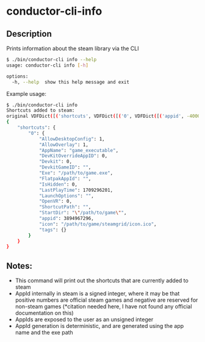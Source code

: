 # conductor-cli-info

## Description

Prints information about the steam library via the CLI

```bash
$ ./bin/conductor-cli info --help
usage: conductor-cli info [-h]

options:
  -h, --help  show this help message and exit
```

Example usage:

```bash
$ ./bin/conductor-cli info         
Shortcuts added to steam:
original VDFDict([('shortcuts', VDFDict([('0', VDFDict([('appid', -400000000), ('AppName', 'game_executable'), ('Exe', '/path/to/game.exe'), ('StartDir', '"/path/to/game"'), ('icon', '/path/to/game/steamgrid/icon.ico'), ('ShortcutPath', ''), ('LaunchOptions', ''), ('IsHidden', 0), ('AllowDesktopConfig', 1), ('AllowOverlay', 1), ('OpenVR', 0), ('Devkit', 0), ('DevkitGameID', ''), ('DevKitOverrideAppID', 0), ('LastPlayTime', 1709296201), ('FlatpakAppId', ''), ('tags', VDFDict([]))]))]))])
{
    "shortcuts": {
        "0": {
            "AllowDesktopConfig": 1,
            "AllowOverlay": 1,
            "AppName": "game_executable",
            "DevKitOverrideAppID": 0,
            "Devkit": 0,
            "DevkitGameID": "",
            "Exe": "/path/to/game.exe",
            "FlatpakAppId": "",
            "IsHidden": 0,
            "LastPlayTime": 1709296201,
            "LaunchOptions": "",
            "OpenVR": 0,
            "ShortcutPath": "",
            "StartDir": "\"/path/to/game\"",
            "appid": 3894967296,
            "icon": "/path/to/game/steamgrid/icon.ico",
            "tags": {}
        }
    }
}
```

## Notes:
- This command will print out the shortcuts that are currently added to steam
- AppId internally in steam is a signed integer, where it may be that positive numbers are official steam games and negative are reserved for non-steam games
(*citation needed here, I have not found any official documentation on this)
- AppIds are exposed to the user as an unsigned integer
- AppId generation is deterministic, and are generated using the app name and the exe path
